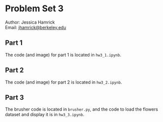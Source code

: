 # Problem Set 3

Author: Jessica Hamrick  
Email: jhamrick@berkeley.edu

## Part 1

The code (and image) for part 1 is located in `hw3_1.ipynb`.

## Part 2

The code (and image) for part 2 is located in `hw3_2.ipynb`.

## Part 3

The brusher code is located in `brusher.py`, and the code to load the
flowers dataset and display it is in `hw3_3.ipynb`.
